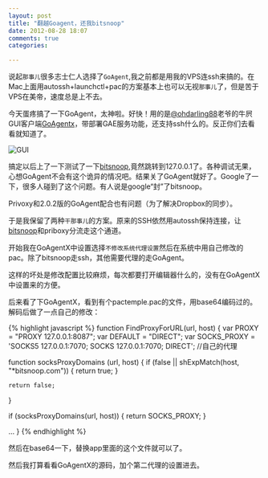 ```yaml
---
layout: post
title: "翻越Goagent，还我bitsnoop"
date: 2012-08-28 18:07
comments: true
categories: 

---
```


说起```那事儿```很多志士仁人选择了```GoAgent```,我之前都是用我的VPS连ssh来搞的。在Mac上面用autossh+launchctl+pac的方案基本上也可以无视```那事儿```了，但是苦于VPS在美帝，速度总是上不去。

今天蛋疼搞了一下GoAgent，太神啦。好快！用的是[@ohdarling88][ohdarling88]老爷的牛屄GUI客户端[GoAgentx][GoAgentx]，带部署GAE服务功能，还支持ssh什么的。反正你们去看看就知道了。

![GUI][GUI]

搞定以后上了一下测试了一下[bitsnoop][bitsnoop],竟然跳转到127.0.0.1了。各种调试无果，心想GoAgent不会有这个诡异的情况吧。结果关了GoAgent就好了。Google了一下，很多人碰到了这个问题。有人说是google“封”了bitsnoop。

Privoxy和2.0.2版的GoAgent配合也有问题（为了解决Dropbox的同步）。

于是我保留了两种```干那事儿```的方案。原来的SSH依然用autossh保持连接，让[bitsnoop][bitsnoop]和priboxy分流走这个通道。

开始我在GoAgentX中设置选择```不修改系统代理设置```然后在系统中用自己修改的pac。除了bitsnoop走ssh，其他需要代理的走GoAgent。

这样的坏处是修改配置比较麻烦，每次都要打开编辑器什么的，没有在GoAgentX中设置来的方便。

后来看了下GoAgentX，看到有个pactemple.pac的文件，用base64编码过的。解码后做了一点自己的修改：

{% highlight javascript %}
function FindProxyForURL(url, host) {
  var PROXY = "PROXY 127.0.0.1:8087";
  var DEFAULT = "DIRECT";
  var SOCKS_PROXY = 'SOCKS5 127.0.0.1:7070; SOCKS 127.0.0.1:7070; DIRECT';  //自己的代理
  
  function socksProxyDomains (url, host) {
	if (false
		|| shExpMatch(host, "*bitsnoop.com")) {
		return true;
	}

	return false;
  }
  
  if (socksProxyDomains(url, host)) {
	return SOCKS_PROXY;
  }
  
  …
}
{% endhighlight %}

然后在base64一下，替换app里面的这个文件就可以了。

然后我打算看看GoAgentX的源码，加个第二代理的设置进去。

[ohdarling88]: https://twitter.com/ohdarling88
[GoAgentx]: https://github.com/ohdarling/GoAgentX
[GUI]: https://raw.github.com/ohdarling/GoAgentX/master/Screenshot.png
[bitsnoop]: https://bitsnoop.com